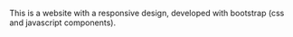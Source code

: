 This is a website with a responsive design, developed with bootstrap (css and javascript components).
